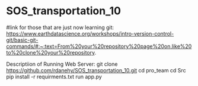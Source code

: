# SOS_transportation_10
#link for those that are just now learning git: https://www.earthdatascience.org/workshops/intro-version-control-git/basic-git-commands/#:~:text=From%20your%20repository%20page%20on,like%20to%20clone%20your%20repository.

Descriptiion of Running Web Server:
git clone https://github.com/rdanehy/SOS_transportation_10.git
cd pro_team
cd Src
pip install -r requirments.txt
run app.py
